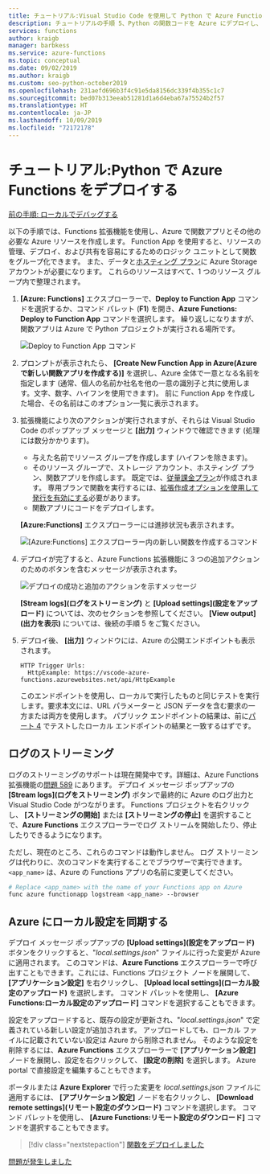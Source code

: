 ```yaml
---
title: チュートリアル:Visual Studio Code を使用して Python で Azure Functions をデプロイする
description: チュートリアルの手順 5、Python の関数コードを Azure にデプロイし、ローカル プロジェクトと Azure の間でのログのストリーム配信や設定の同期の方法を学習する。
services: functions
author: kraigb
manager: barbkess
ms.service: azure-functions
ms.topic: conceptual
ms.date: 09/02/2019
ms.author: kraigb
ms.custom: seo-python-october2019
ms.openlocfilehash: 231aefd696b3f4c91e5da8156dc339f4b355c1c7
ms.sourcegitcommit: bed07b313eeab51281d1a6d4eba67a75524b2f57
ms.translationtype: HT
ms.contentlocale: ja-JP
ms.lasthandoff: 10/09/2019
ms.locfileid: "72172178"
---
```

# <a name="tutorial-deploy-azure-functions-in-python"></a>チュートリアル:Python で Azure Functions をデプロイする

[前の手順: ローカルでデバッグする](tutorial-vs-code-serverless-python-04.md)

以下の手順では、Functions 拡張機能を使用し、Azure で関数アプリとその他の必要な Azure リソースを作成します。 Function App を使用すると、リソースの管理、デプロイ、および共有を容易にするためのロジック ユニットとして関数をグループ化できます。 また、データと[ホスティング プラン](/azure/azure-functions/functions-scale#hosting-plan-support)に Azure Storage アカウントが必要になります。 これらのリソースはすべて、1 つのリソース グループ内で整理されます。

1. **[Azure: Functions]** エクスプローラーで、**Deploy to Function App** コマンドを選択するか、コマンド パレット (**F1**) を開き、**Azure Functions: Deploy to Function App** コマンドを選択します。 繰り返しになりますが、関数アプリは Azure で Python プロジェクトが実行される場所です。

    ![Deploy to Function App コマンド](media/tutorial-vs-code-serverless-python/deploy-command.png)

1. プロンプトが表示されたら、 **[Create New Function App in Azure\(Azure で新しい関数アプリを作成する\)]** を選択し、Azure 全体で一意となる名前を指定します (通常、個人の名前か社名を他の一意の識別子と共に使用します。文字、数字、ハイフンを使用できます)。 前に Function App を作成した場合、その名前はこのオプション一覧に表示されます。

1. 拡張機能により次のアクションが実行されますが、それらは Visual Studio Code のポップアップ メッセージと **[出力]** ウィンドウで確認できます (処理には数分かかります)。

    - 与えた名前でリソース グループを作成します (ハイフンを除きます)。
    - そのリソース グループで、ストレージ アカウント、ホスティング プラン、関数アプリを作成します。 既定では、[従量課金プラン](/azure/azure-functions/functions-scale#consumption-plan)が作成されます。 専用プランで関数を実行するには、[拡張作成オプションを使用して発行を有効にする](/azure/azure-functions/functions-develop-vs-code)必要があります。
    - 関数アプリにコードをデプロイします。

    **[Azure:Functions]** エクスプローラーには進捗状況も表示されます。

    ![[Azure:Functions] エクスプローラー内の新しい関数を作成するコマンド](media/tutorial-vs-code-serverless-python/deploy-progress.png)

1. デプロイが完了すると、Azure Functions 拡張機能に 3 つの追加アクションのためのボタンを含むメッセージが表示されます。

    ![デプロイの成功と追加のアクションを示すメッセージ](media/tutorial-vs-code-serverless-python/deployment-popup.png)

    **[Stream logs]\(ログをストリーミング\)** と **[Upload settings]\(設定をアップロード\)** については、次のセクションを参照してください。 **[View output]\(出力を表示\)** については、後続の手順 5 をご覧ください。

1. デプロイ後、 **[出力]** ウィンドウには、Azure の公開エンドポイントも表示されます。

    ```output
    HTTP Trigger Urls:
      HttpExample: https://vscode-azure-functions.azurewebsites.net/api/HttpExample
    ```

    このエンドポイントを使用し、ローカルで実行したものと同じテストを実行します。要求本文には、URL パラメーターと JSON データを含む要求の一方または両方を使用します。 パブリック エンドポイントの結果は、前に[パート 4](tutorial-vs-code-serverless-python-04.md) でテストしたローカル エンドポイントの結果と一致するはずです。

## <a name="stream-logs"></a>ログのストリーミング

ログのストリーミングのサポートは現在開発中です。詳細は、Azure Functions 拡張機能の[問題 589](https://github.com/microsoft/vscode-azurefunctions/issues/589) にあります。 デプロイ メッセージ ポップアップの **[Stream logs]\(ログをストリーミング\)** ボタンで最終的に Azure のログ出力と Visual Studio Code がつながります。 Functions プロジェクトを右クリックし、 **[ストリーミングの開始]** または **[ストリーミングの停止]** を選択することで、**Azure Functions** エクスプローラーでログ ストリームを開始したり、停止したりできるようになります。

ただし、現在のところ、これらのコマンドは動作しません。 ログ ストリーミングは代わりに、次のコマンドを実行することでブラウザーで実行できます。`<app_name>` は、Azure の Functions アプリの名前に変更してください。

```bash
# Replace <app_name> with the name of your Functions app on Azure
func azure functionapp logstream <app_name> --browser
```

## <a name="sync-local-settings-to-azure"></a>Azure にローカル設定を同期する

デプロイ メッセージ ポップアップの **[Upload settings]\(設定をアップロード\)** ボタンをクリックすると、"*local.settings.json*" ファイルに行った変更が Azure に適用されます。 このコマンドは、**Azure Functions** エクスプローラーで呼び出すこともできます。これには、Functions プロジェクト ノードを展開して、 **[アプリケーション設定]** を右クリックし、 **[Upload local settings]\(ローカル設定のアップロード\)** を選択します。 コマンド パレットを使用し、 **[Azure Functions:ローカル設定のアップロード]** コマンドを選択することもできます。

設定をアップロードすると、既存の設定が更新され、"*local.settings.json*" で定義されている新しい設定が追加されます。 アップロードしても、ローカル ファイルに記載されていない設定は Azure から削除されません。 そのような設定を削除するには、**Azure Functions** エクスプローラーで **[アプリケーション設定]** ノードを展開し、設定を右クリックして、 **[設定の削除]** を選択します。 Azure portal で直接設定を編集することもできます。

ポータルまたは **Azure Explorer** で行った変更を *local.settings.json* ファイルに適用するには、 **[アプリケーション設定]** ノードを右クリックし、 **[Download remote settings]\(リモート設定のダウンロード\)** コマンドを選択します。 コマンド パレットを使用し、 **[Azure Functions:リモート設定のダウンロード]** コマンドを選択することもできます。

> [!div class="nextstepaction"]
> [関数をデプロイしました](tutorial-vs-code-serverless-python-06.md)

[問題が発生しました](https://www.research.net/r/PWZWZ52?tutorial=vscode-functions-python&step=05-deploy)
